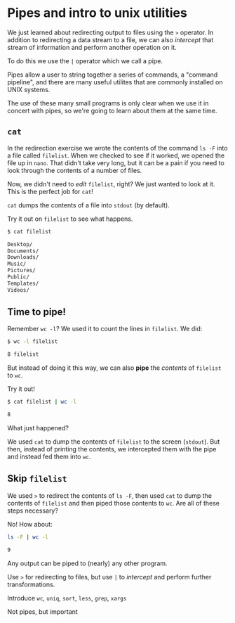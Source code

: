 # Pipes and intro to unix utilities

We just learned about redirecting output to files using the `>` operator. In
addition to redirecting a data stream to a file, we can also _intercept_ that
stream of information and perform another operation on it. 

To do this we use the `|` operator which we call a pipe. 

Pipes allow a user to string together a series of commands, a "command
pipeline", and there are many useful utilites that are commonly installed on
UNIX systems. 

The use of these many small programs is only clear when we use it in concert
with pipes, so we're going to learn about them at the same time.

## `cat`

In the redirection exercise we wrote the contents of the command `ls -F` into a
file called `filelist`. When we checked to see if it worked, we opened the file
up in `nano`. That didn't take very long, but it can be a pain if you need to
look through the contents of a number of files.

Now, we didn't need to _edit_ `filelist`, right? We just wanted to look at it. 
This is the perfect job for `cat`!

`cat` dumps the contents of a file into `stdout` (by default). 

Try it out on `filelist` to see what happens.

```bash
$ cat filelist
```
```bash
Desktop/
Documents/
Downloads/
Music/
Pictures/
Public/
Templates/
Videos/
```

## Time to pipe!

Remember `wc -l`? We used it to count the lines in `filelist`. We did:

```bash
$ wc -l filelist
```
```bash
8 filelist
```

But instead of doing it this way, we can also **pipe** the _contents_ of
`filelist` to `wc`.

Try it out!

```bash
$ cat filelist | wc -l
```
```bash
8
```

What just happened? 

We used `cat` to dump the contents of `filelist` to the screen (`stdout`). But
then, instead of printing the contents, we intercepted them with the pipe and
instead fed them into `wc`. 

## Skip `filelist`

We used `>` to redirect the contents of `ls -F`, then used `cat` to dump the
contents of `filelist` and then piped those contents to `wc`. Are all of these
steps necessary?

No! How about: 

```bash
ls -F | wc -l
```
```bash
9
```

Any output can be piped to (nearly) any other program. 





Use `>` for redirecting to files, but use `|` to _intercept_ and perform further
transformations.

Introduce `wc`, `uniq`, `sort`, `less`, `grep`, `xargs`

Not pipes, but important
